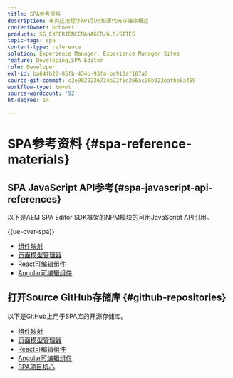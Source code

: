 ```yaml
---
title: SPA参考资料
description: 单页应用程序API引用和源代码存储库概述
contentOwner: bohnert
products: SG_EXPERIENCEMANAGER/6.5/SITES
topic-tags: spa
content-type: reference
solution: Experience Manager, Experience Manager Sites
feature: Developing,SPA Editor
role: Developer
exl-id: ba64fb22-85fb-434b-93fa-be910af107a0
source-git-commit: c3e9029236734e22f5d266ac26b923eafbe0a459
workflow-type: tm+mt
source-wordcount: '92'
ht-degree: 1%

---
```


# SPA参考资料 {#spa-reference-materials}

## SPA JavaScript API参考{#spa-javascript-api-references}

以下是AEM SPA Editor SDK框架的NPM模块的可用JavaScript API引用。

{{ue-over-spa}}

* [组件映射](https://www.npmjs.com/package/@adobe/aem-spa-component-mapping)
* [页面模型管理器](https://www.npmjs.com/package/@adobe/aem-spa-model-manager)
* [React可编辑组件](https://www.npmjs.com/package/@adobe/aem-react-editable-components)
* [Angular可编辑组件](https://www.npmjs.com/package/@adobe/aem-angular-editable-components)

## 打开Source GitHub存储库 {#github-repositories}

以下是GitHub上用于SPA库的开源存储库。

* [组件映射](https://github.com/adobe/aem-spa-component-mapping)
* [页面模型管理器](https://github.com/adobe/aem-spa-page-model-manager)
* [React可编辑组件](https://github.com/adobe/aem-react-editable-components)
* [Angular可编辑组件](https://github.com/adobe/aem-angular-editable-components)
* [SPA项目核心](https://github.com/adobe/aem-spa-project-core)

